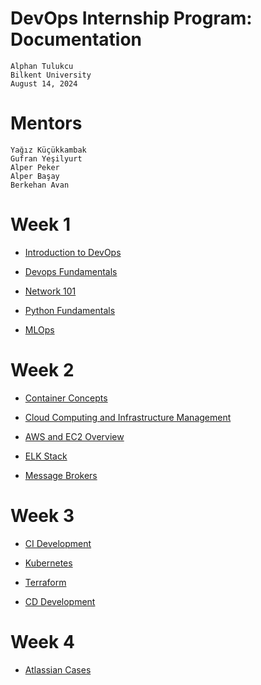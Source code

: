 # DevOps Internship Program: Documentation

    Alphan Tulukcu
    Bilkent University
    August 14, 2024


# Mentors
    Yağız Küçükkambak
    Gufran Yeşilyurt
    Alper Peker
    Alper Başay
    Berkehan Avan

# Week 1

- [Introduction to DevOps](Week-1/intro-to-devops.md)

- [Devops Fundamentals](Week-1/devops-fundamentals.md)

- [Network 101](Week-1/network-101.md)

- [Python Fundamentals](Week-1/python-fundamentals.md)

- [MLOps](Week-1/mlops.md)

# Week 2

- [Container Concepts](<Week-2/container-concepts.md>)

- [Cloud Computing and Infrastructure Management](<Week-2/cloud-computing-infra.md>)

- [AWS and EC2 Overview ](<Week-2/container-concepts.md>)

- [ELK Stack](<Week-2/elk-stack.md>)

- [Message Brokers](<Week-2/message-brokers.md>)

# Week 3

- [CI Development](Week-3/ci-development.md)

- [Kubernetes](Week-3/kubernetes.md)

- [Terraform](Week-3/terraform.md)

- [CD Development](Week-3/cd-development.md)

# Week 4

- [Atlassian Cases](Week-4/atlassian.md)

